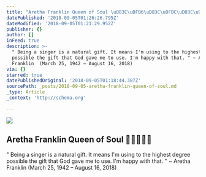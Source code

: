 ```yaml
---
title: "Aretha Franklin Queen of Soul \uD83C\uDFB6\uD83C\uDFBC\uD83C\uDFB9\uD83D\uDC97\uD83D\uDD4A️"
datePublished: '2018-09-05T01:26:26.795Z'
dateModified: '2018-09-05T01:21:29.952Z'
publisher: {}
author: []
inFeed: true
description: >-
  " Being a singer is a natural gift. It means I'm using to the highest degree
  possible the gift that God gave me to use. I'm happy with that. " ~ Aretha
  Franklin  (March 25, 1942 – August 16, 2018)
via: {}
starred: true
datePublishedOriginal: '2018-09-05T01:18:44.387Z'
sourcePath: _posts/2018-09-05-aretha-franklin-queen-of-soul.md
_type: Article
_context: 'http://schema.org'

---
```

<article style=""><img src="https://the-grid-user-content.s3-us-west-2.amazonaws.com/5d1bb7a3-d8ad-4c26-b357-1a39705a8c69.jpg" /><h1>Aretha Franklin Queen of Soul ️</h1><p>" Being a singer is a natural gift. It means I'm using to the highest degree possible the gift that God gave me to use. I'm happy with that. " ~ Aretha Franklin  (March 25, 1942 – August 16, 2018)</p></article>